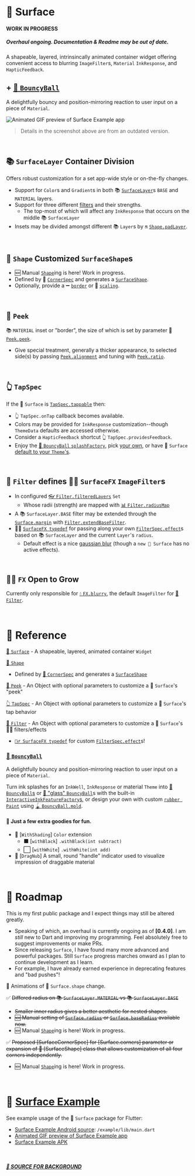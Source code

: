# 🌟 Surface
#### **WORK IN PROGRESS**
##### **Overhaul ongoing. Documentation & Readme may be out of date.**

A  shapeable, layered, intrinsincally animated container widget offering convenient
access to blurring `ImageFilter`s, `Material` `InkResponse`, and `HapticFeedback`.

## + [🏓 `BouncyBall`](https://pub.dev/packages/ball 'pub.dev: ball')
A delightfully bouncy and position-mirroring reaction to user input on a piece of `Material`.

![Animated GIF preview of Surface Example app](https://github.com/Zabadam/surface/blob/main/doc/Surface-Example.gif?raw=true)
> Details in the screenshot above are from an outdated version.

&nbsp;

## 📚 `SurfaceLayer` Container Division
Offers robust customization for a set app-wide style or on-the-fly changes.
- Support for `Color`s and `Gradient`s in both 📚 [`SurfaceLayer`](https://pub.dev/documentation/surface/latest/surface/SurfaceLayer-class.html)s `BASE` and `MATERIAL` layers.
- Support for three different [filters](https://pub.dev/documentation/surface/latest/surface/Filter-class.html) and their strengths.
  - The top-most of which will affect any `InkResponse` that occurs on the middle 📚 `SurfaceLayer`
- Insets may be divided amongst different 📚 `Layer`s by 🔛 [`Shape.padLayer`](https://pub.dev/documentation/surface/latest/surface/Shape/padLayer.html).

&nbsp;

## 🔰 `Shape` Customized `SurfaceShape`s
  - 🆕 Manual [`Shape`](https://pub.dev/documentation/surface/latest/surface/Shape-class.html)ing is here! Work in progress.
  - Defined by 📐 [`CornerSpec`](https://pub.dev/documentation/surface/latest/surface/CornerSpec-class.html) and generates a [`SurfaceShape`](https://pub.dev/documentation/surface/latest/surface/SurfaceShape-class.html).
  - Optionally, provide a ➖ [`border`](https://pub.dev/documentation/surface/latest/surface/Shape/border.html) or 📏 [`scaling`](https://pub.dev/documentation/surface/latest/surface/Shape/shapeScaleChild.html).

&nbsp;

## 🔲 `Peek`
📚 `MATERIAL` inset or "border", the size of which is set by parameter 🔲 [`Peek.peek`](https://pub.dev/documentation/surface/latest/surface/Peek/peek.html).
- Give special treatment, generally a thicker appearance, to selected
  side(s) by passing [`Peek.alignment`](https://pub.dev/documentation/surface/latest/surface/Peek/alignment.html)
  and tuning with [`Peek.ratio`](https://pub.dev/documentation/surface/latest/surface/Peek/ratio.html).

&nbsp;

## 👆 `TapSpec`
If the 🌟 `Surface` is [`TapSpec.tappable`](https://pub.dev/documentation/surface/latest/surface/TapSpec/tappable.html) then:
- 👆 `TapSpec.onTap` callback becomes available.
- Colors may be provided for `InkResponse` customization--though `ThemeData` defaults are accessed otherwise.
- Consider a `HapticFeedback` shortcut 👆 `TapSpec.providesFeedback`.
- Enjoy the [🏓 `BouncyBall` `splashFactory`](https://pub.dev/packages/ball), pick [your own](https://pub.dev/documentation/surface/latest/surface/TapSpec/splashFactory.html), or have 🌟 `Surface` [default to your `Theme`'s](https://pub.dev/documentation/surface/latest/surface/TapSpec/useThemeSplashFactory.html).

&nbsp;

## 🔬 `Filter` defines 🤹‍♂️ `SurfaceFX` `ImageFilter`s
- In configured [👓 `Filter.filteredLayers`](https://pub.dev/documentation/surface/latest/surface/Filter/filteredLayers.html) `Set`
  - Whose radii (strength) are mapped with [📊 `Filter.radiusMap`](https://pub.dev/documentation/surface/latest/surface/Filter/radiusMap.html)
- A 📚 `SurfaceLayer.BASE` filter may be extended through the [`Surface.margin`](https://pub.dev/documentation/surface/latest/surface/Surface/margin.html) with [`Filter.extendBaseFilter`](https://pub.dev/documentation/surface/latest/surface/Filter/extendBaseFilter.html).
- 🤹‍♂️ [`SurfaceFX typedef`](https://pub.dev/documentation/surface/latest/surface/SurfaceFX.html) for passing along your own [`FilterSpec.effect`](https://pub.dev/documentation/surface/latest/surface/Filter/effect.html)s based on 📚 `SurfaceLayer` and the current `Layer`'s `radius`.
  - Default effect is a nice [gaussian blur](https://pub.dev/documentation/surface/latest/surface/FX/b.html) (though a `new 🌟 Surface` has no active effects).


&nbsp;

## 🤹‍♂️ `FX` Open to Grow
Currently only responsible for [💧 `FX.blurry`](https://pub.dev/documentation/surface/latest/surface/FX/blurry.html), the default `ImageFilter` for [🔬 `Filter`](https://pub.dev/documentation/surface/latest/surface/Filter-class.html).

&nbsp;

# 📖 Reference
[🌟 `Surface`](https://pub.dev/documentation/surface/latest/surface/Surface-class.html) - A shapeable, layered, animated container `Widget`

[🔰 `Shape`](https://pub.dev/documentation/surface/latest/surface/Shape-class.html)
- Defined by [📐 `CornerSpec`](https://pub.dev/documentation/surface/latest/surface/CornerSpec-class.html) and generates a [`SurfaceShape`](https://pub.dev/documentation/surface/latest/surface/SurfaceShape-class.html)

[🔲 `Peek`](https://pub.dev/documentation/surface/latest/surface/Peek-class.html) - An Object with optional parameters to customize a 🌟 `Surface`'s "peek"

[👆 `TapSpec`](https://pub.dev/documentation/surface/latest/surface/TapSpec-class.html) - An Object with optional parameters to customize a 🌟 `Surface`'s tap behavior

[🔬 `Filter`](https://pub.dev/documentation/surface/latest/surface/Filter-class.html) - An Object with optional parameters to customize a 🌟 `Surface`'s 🤹‍♂️ filters/effects
-  [`🤹‍♂️ SurfaceFX typedef`](https://pub.dev/documentation/surface/latest/surface/SurfaceFX.html) for custom [`FilterSpec.effect`](https://pub.dev/documentation/surface/latest/surface/Filter/effect.html)s!

### [🏓 `BouncyBall`](https://pub.dev/documentation/ball/latest/ball/BouncyBall-class.html)
A delightfully bouncy and position-mirroring reaction to user input on a piece of `Material`.

Turn ink splashes for an `InkWell`, `InkResponse` or material `Theme` into [🏓 `BouncyBall`s](https://pub.dev/documentation/ball/latest/ball/BouncyBall/splashFactory-constant.html) or [🔮 "glass" `BouncyBall`](https://pub.dev/documentation/ball/latest/ball/BouncyBall/marbleFactory-constant.html 'BouncyBall.marbleFactory')s with the built-in [`InteractiveInkFeatureFactory`s](https://api.flutter.dev/flutter/material/InteractiveInkFeatureFactory-class.html 'Flutter API: InteractiveInkFeatureFactory'), or design your own with custom [`rubber Paint`](https://pub.dev/documentation/ball/latest/ball/BouncyBall/mold.html 'BouncyBall.mold(Paint rubber)') using [🪀 `BouncyBall.mold`](https://pub.dev/documentation/ball/latest/ball/BouncyBall/mold.html 'BouncyBall.mold').

#### 🎊 Just a few extra goodies for fun.
- 🔦 [`WithShading`] `Color` extension
   - ⬛ [`withBlack`] `.withBlack(int subtract)`
   - ⬜ [`withWhite`] `.withWhite(int add)`
- 🤚 [`DragNub`] A small, round "handle" indicator used to visualize impression of draggable material

&nbsp;

# 🌇 Roadmap
This is my first public package and I expect things may still be altered greatly.
- Speaking of which, an overhaul is currently ongoing as of **[0.4.0]**.  I am *still* new to Dart and improving my programming. Feel absolutely free to suggest improvements or make PRs.
- Since releasing `Surface`, I have found many more advanced and powerful packages. Still `Surface` progress marches onward as I plan to continue development as I learn.
- For example, I have already earned experience in deprecating features and "bad pushes"!

🔳 Animations of 📐 `Surface.shape` change.

✅ ~~Differed radius on 📚 `SurfaceLayer.MATERIAL` vs 📚 `SurfaceLayer.BASE`~~
  - ~~Smaller inner radius gives a better aesthetic for nested shapes.~~
  - ~~🆕 Manual setting of [`Surface.radius`](https://pub.dev/documentation/surface/latest/surface/Surface/radius.html) or [`Surface.baseRadius`](https://pub.dev/documentation/surface/latest/surface/Surface/baseRadius.html) available now.~~
  - 🆕 Manual [`Shape`](https://pub.dev/documentation/surface/latest/surface/Shape-class.html)ing is here! Work in progress.

✅ ~~Proposed [SurfaceCornerSpec] for [Surface.corners] parameter or expansion of 🔰 [SurfaceShape] class that allows customization of all four corners independently.~~
  - 🆕 Manual [`Shape`](https://pub.dev/documentation/surface/latest/surface/Shape-class.html)ing is here! Work in progress.

&nbsp;

# 🌟 [Surface Example](https://github.com/Zabadam/surface/tree/main/example)
See example usage of the 🌟 `Surface` package for Flutter:
- [Surface Example Android source](https://github.com/Zabadam/surface/tree/main/example/lib/main.dart): `/example/lib/main.dart`
- [Animated GIF preview of Surface Example app](https://github.com/Zabadam/surface/blob/main/doc/Surface-Example.gif?raw=true)
- [Surface Example APK](https://github.com/Zabadam/surface/tree/main/example/build/app/outputs/flutter-apk/app-release.apk)

&nbsp;

##### [**🔗 SOURCE FOR BACKGROUND**](https://apod.nasa.gov/apod/image/2102/rosette_goldman_2500.jpg "Don Goldman via NASA APOD")
